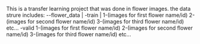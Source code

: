 This is a transfer learning project that was done in flower images. the data strure includes:
--flower_data
  |
  -train
   |
   1-(images for first flower name/id)
   2-(images for second flower name/id)
   3-(images for third flower name/id)
   etc...
  -valid
   1-(images for first flower name/id)
   2-(images for second flower name/id)
   3-(images for third flower name/id)
   etc...
